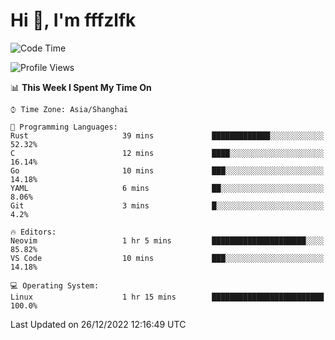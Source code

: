 # Hi 👋, I'm fffzlfk

<!--START_SECTION:waka-->
![Code Time](http://img.shields.io/badge/Code%20Time-3%20hrs%2027%20mins-blue)

![Profile Views](http://img.shields.io/badge/Profile%20Views-111-blue)

📊 **This Week I Spent My Time On** 

```text
⌚︎ Time Zone: Asia/Shanghai

💬 Programming Languages: 
Rust                     39 mins             █████████████░░░░░░░░░░░░   52.32% 
C                        12 mins             ████░░░░░░░░░░░░░░░░░░░░░   16.14% 
Go                       10 mins             ███░░░░░░░░░░░░░░░░░░░░░░   14.18% 
YAML                     6 mins              ██░░░░░░░░░░░░░░░░░░░░░░░   8.06% 
Git                      3 mins              █░░░░░░░░░░░░░░░░░░░░░░░░   4.2%

🔥 Editors: 
Neovim                   1 hr 5 mins         █████████████████████░░░░   85.82% 
VS Code                  10 mins             ███░░░░░░░░░░░░░░░░░░░░░░   14.18%

💻 Operating System: 
Linux                    1 hr 15 mins        █████████████████████████   100.0%

```


 Last Updated on 26/12/2022 12:16:49 UTC
<!--END_SECTION:waka-->

